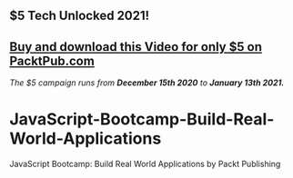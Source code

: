 ## $5 Tech Unlocked 2021!
[Buy and download this Video for only $5 on PacktPub.com](https://www.packtpub.com/product/javascript-bootcamp-build-real-world-applications-video/9781800200586)
-----
*The $5 campaign         runs from __December 15th 2020__ to __January 13th 2021.__*

# JavaScript-Bootcamp-Build-Real-World-Applications
JavaScript Bootcamp: Build Real World Applications by Packt Publishing
